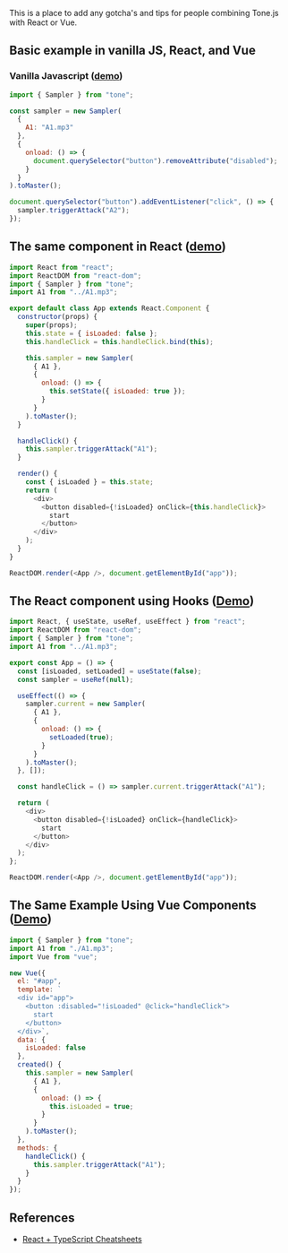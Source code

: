 This is a place to add any gotcha's and tips for people combining Tone.js with React or Vue. 

## Basic example in vanilla JS, React, and Vue

### Vanilla Javascript ([demo](https://codesandbox.io/s/tone-sampler-example-4pm72))
```js
import { Sampler } from "tone";

const sampler = new Sampler(
  {
    A1: "A1.mp3"
  },
  {
    onload: () => {
      document.querySelector("button").removeAttribute("disabled");
    }
  }
).toMaster();

document.querySelector("button").addEventListener("click", () => {
  sampler.triggerAttack("A2");
});

```

## The same component in React ([demo](https://codesandbox.io/s/tone-sampler-example-ykd53))
```js
import React from "react";
import ReactDOM from "react-dom";
import { Sampler } from "tone";
import A1 from "../A1.mp3";

export default class App extends React.Component {
  constructor(props) {
    super(props);
    this.state = { isLoaded: false };
    this.handleClick = this.handleClick.bind(this);

    this.sampler = new Sampler(
      { A1 },
      {
        onload: () => {
          this.setState({ isLoaded: true });
        }
      }
    ).toMaster();
  }

  handleClick() {
    this.sampler.triggerAttack("A1");
  }

  render() {
    const { isLoaded } = this.state;
    return (
      <div>
        <button disabled={!isLoaded} onClick={this.handleClick}>
          start
        </button>
      </div>
    );
  }
}

ReactDOM.render(<App />, document.getElementById("app"));
```

## The React component using Hooks ([Demo](https://codesandbox.io/s/tone-sampler-example-sjohx))
```js
import React, { useState, useRef, useEffect } from "react";
import ReactDOM from "react-dom";
import { Sampler } from "tone";
import A1 from "../A1.mp3";

export const App = () => {
  const [isLoaded, setLoaded] = useState(false);
  const sampler = useRef(null);

  useEffect(() => {
    sampler.current = new Sampler(
      { A1 },
      {
        onload: () => {
          setLoaded(true);
        }
      }
    ).toMaster();
  }, []);

  const handleClick = () => sampler.current.triggerAttack("A1");

  return (
    <div>
      <button disabled={!isLoaded} onClick={handleClick}>
        start
      </button>
    </div>
  );
};

ReactDOM.render(<App />, document.getElementById("app"));
```

## The Same Example Using Vue Components ([Demo](https://codesandbox.io/s/tonejs-vue-example-wo3qr))
```js
import { Sampler } from "tone";
import A1 from "./A1.mp3";
import Vue from "vue";

new Vue({
  el: "#app",
  template: `
  <div id="app">
    <button :disabled="!isLoaded" @click="handleClick">
      start
    </button>
  </div>`,
  data: {
    isLoaded: false
  },
  created() {
    this.sampler = new Sampler(
      { A1 },
      {
        onload: () => {
          this.isLoaded = true;
        }
      }
    ).toMaster();
  },
  methods: {
    handleClick() {
      this.sampler.triggerAttack("A1");
    }
  }
});
```

## References

* [React + TypeScript Cheatsheets](https://github.com/typescript-cheatsheets/react-typescript-cheatsheet)